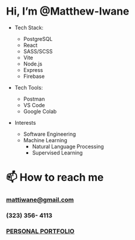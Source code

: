 # Hi, I’m @Matthew-Iwane
- Tech Stack:
  - PostgreSQL
  - React
  - SASS/SCSS
  - Vite
  - Node.js
  - Express
  - Firebase
 
- Tech Tools:
  - Postman
  - VS Code
  - Google Colab
 
- Interests
  - Software Engineering
  - Machine Learning
    - Natural Language Processing
    - Supervised Learning
    
# 📫 How to reach me
  ### mattiwane@gmail.com 
  ### (323) 356- 4113
  ### [PERSONAL PORTFOLIO](https://matthewtiwane.web.app/)

<!---
Matthew-Iwane/Matthew-Iwane is a ✨ special ✨ repository because its `README.md` (this file) appears on your GitHub profile.
You can click the Preview link to take a look at your changes.
--->
